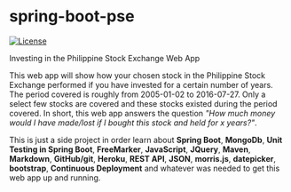 # spring-boot-pse
[![License](http://img.shields.io/:license-apache-blue.svg)](http://www.apache.org/licenses/LICENSE-2.0.html)

Investing in the Philippine Stock Exchange Web App

This web app will show how your chosen stock in the Philippine Stock Exchange performed if you have invested for a certain number of years. The period covered is roughly from 2005-01-02 to 2016-07-27. Only a select few stocks are covered and these stocks existed during the period covered. In short, this web app answers the question *"How much money would I have made/lost if I bought this stock and held for x years?"*.

This is just a side project in order learn about **Spring Boot**, **MongoDb**, **Unit Testing in Spring Boot**, **FreeMarker**, **JavaScript**, **JQuery**, **Maven**, **Markdown**, **GitHub/git**, **Heroku**, **REST API**, **JSON**, **morris.js**, **datepicker**, **bootstrap**, **Continuous Deployment** and whatever was needed to get this web app up and running.
